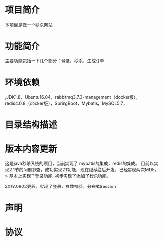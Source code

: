 # 项目简介
本项目是做一个秒杀网站

# 功能简介
主要功能包括一下几个部分：登录，秒杀，生成订单

# 环境依赖
,JDK1.8，Ubuntu16.04，rabbitmq3.7.3-management（docker版），redis4.0.8（docker版），SpringBoot，Mybatis，MySQL5.7，

# 目录结构描述

# 版本内容更新
这是java秒杀系统的项目，当前实现了
mybatis的集成，redis的集成。
目前以实现2.1节的问题排查，成功实现2.1功能，现在继续往后开发，已经实现两次MD5。>
基本上实现了登录功能.
初步实现了添加了秒杀功能。

2018.0902更新，实现了登录，参数校验，分布式Session
# 声明

# 协议

